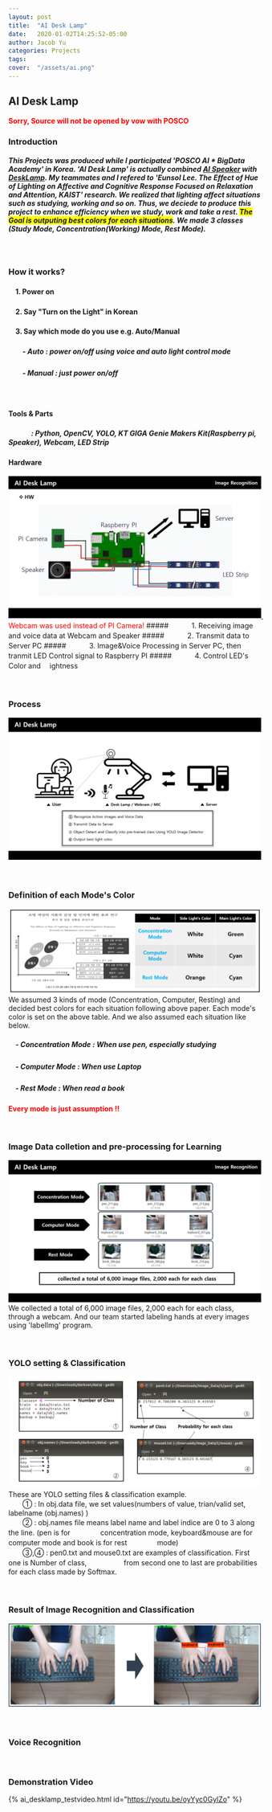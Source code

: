 ```yaml
---
layout: post
title:  "AI Desk Lamp"
date:   2020-01-02T14:25:52-05:00
author: Jacob Yu
categories: Projects
tags:	
cover:  "/assets/ai.png"
---
```


## AI Desk Lamp
<span style="color:red">**Sorry, Source will not be opened by vow with POSCO**</span>


### Introduction
##### This Projects was produced while I participated  'POSCO AI * BigData Academy' in Korea. 'AI Desk Lamp' is actually combined <u>AI Speaker</u> with <u>DeskLamp</u>. My teammates and I refered to '<i>Eunsol Lee. The Effect of Hue of Lighting on Affective and Cognitive Response Focused on Relaxation and Attention, KAIST</i>' research. We realized that lighting affect situations such as studying, working and so on. Thus, we deciede to produce this project to enhance efficiency when we study, work and take a rest. <span style="background-color:yellow">The Goal is outputing best colors for each situations</span>. We made 3 classes (Study Mode, Concentration(Working) Mode, Rest Mode).




　
　
### How it works?
#### 　1. Power on
#### 　2. Say "Turn on the Light" in Korean
#### 　3. Say which mode do you use  e.g. Auto/Manual
##### 　　- Auto : power on/off using voice and auto light control mode
##### 　　- Manual : just power on/off



　
　
　
#### Tools & Parts
##### 　　　 : Python, OpenCV, YOLO, KT GIGA Genie Makers Kit(Raspberry pi, Speaker), Webcam, LED Strip

#### Hardware
<a href="/assets/AI_Desk_Lamp/2_hardware.png" data-lightbox="roadtrip">
	<img src="/assets/AI_Desk_Lamp/2_hardware.png" title="test_lightbox">
</a>
<span style="color:red">　　　　Webcam was used instead of PI Camera!</span>
##### 　　　1. Receiving image and voice data at Webcam and Speaker
##### 　　　2. Transmit data to Server PC
##### 　　　3. Image&Voice Processing in Server PC, then tranmit LED Control signal to Raspberry PI
##### 　　　4. Control LED's Color and 　ightness

　
　
### Process
<a href="/assets/AI_Desk_Lamp/1_intro.png" data-lightbox="roadtrip">
	<img src="/assets/AI_Desk_Lamp/1_intro.png" title="test_lightbox">
</a>





　
　
### Definition of each Mode's Color
<a href="/assets/AI_Desk_Lamp/5_mode.png" data-lightbox="roadtrip">
	<img src="/assets/AI_Desk_Lamp/5_mode.png" title="test_lightbox">
</a>
We assumed 3 kinds of mode (Concentration, Computer, Resting) and decided best colors for each situation following above paper. Each mode's color is set on the above table. And we also assumed each situation like below.

##### 　- Concentration Mode : When use pen, especially studying
##### 　- Computer Mode : When use Laptop
##### 　- Rest Mode : When read a book
<span style="color:red">**Every mode is just assumption !!**</span>





　
　
### Image Data colletion and pre-processing for Learning
<a href="/assets/AI_Desk_Lamp/3_imagedata.png" data-lightbox="roadtrip">
	<img src="/assets/AI_Desk_Lamp/3_imagedata.png" title="test_lightbox">
</a>
We collected a total of 6,000 image files, 2,000 each for each class, through a webcam. And our team started labeling hands at every images using 'labelImg' program.





　
　
### YOLO setting & Classification
<a href="/assets/AI_Desk_Lamp/6_yolo.png" data-lightbox="roadtrip">
	<img src="/assets/AI_Desk_Lamp/6_yolo.png" title="test_lightbox">
</a>
These are YOLO setting files & classification example. 
<br>　　① : In obj.data file, we set values(numbers of value, trian/valid set, labelname (obj.names) )
<br>　　② : obj.names file means label name and  label indice are 0 to 3 along the line. (pen is for 　　　　concentration mode, keyboard&mouse are for computer mode and book is for rest 　　　　mode)
<br>　　③,④ : pen0.txt and mouse0.txt are examples of classification. First one is Number of class, 　　　　　from second one to last are probabilities for each class made by Softmax.






　
　
### Result of Image Recognition and Classification
<a href="/assets/AI_Desk_Lamp/4_result.png" data-lightbox="roadtrip">
	<img src="/assets/AI_Desk_Lamp/4_result.png" title="test_lightbox">
</a>






　
　
### Voice Recognition






　
　
### Demonstration Video
{% ai_desklamp_testvideo.html id="https://youtu.be/oyYyc0GylZo" %}